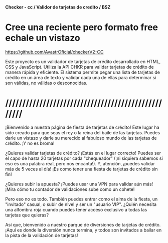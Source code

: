 #### Checker - cc / Validor de tarjetas de credito / BSZ

# Cree una reciente pero formato free echale un vistazo
https://github.com/AvastrOficial/checkerV2-CC


Este proyecto es un validador de tarjetas de crédito desarrollado en HTML, CSS y JavaScript. Utiliza la API CHKR para validar tarjetas de crédito de manera rápida y eficiente. El sistema permite pegar una lista de tarjetas de crédito en un área de texto y validar cada una de ellas para determinar si son válidas, no válidas o desconocidas.

# ///////////////////////////////////////////////////
¡Bienvenido a nuestra página de fiesta de tarjetas de crédito! Este lugar ha sido creado para que seas el rey o la reina del baile de las tarjetas. Puedes darle un vistazo y darle su merecido al fabuloso mundo de las tarjetas de crédito. ¡Y no es broma!

¿Quieres validar tarjetas de crédito? ¡Estás en el lugar correcto! Puedes ser el capo de hasta 20 tarjetas por cada "chequeador" (¡ni siquiera sabemos si eso es una palabra real, pero nos encanta!). Y, atención, ¡puedes validar más de 5 veces al día! ¡Es como tener una fiesta de tarjetas de crédito sin fin!

¿Quieres subir la apuesta? ¡Puedes usar una VPN para validar aún más! ¡Mira cómo tu contador de validaciones sube como un cohete!

Pero eso no es todo. También puedes entrar como el alma de la fiesta, un "invitado" casual, o subir de nivel y ser un "usuario VIP". ¿Quién necesita una alfombra roja cuando puedes tener acceso exclusivo a todas las tarjetas que quieras?

Así que, bienvenido a nuestro parque de diversiones de tarjetas de crédito. ¡Aquí es donde la diversión nunca termina, y todos son invitados a bailar en la pista de la validación de tarjetas! 

